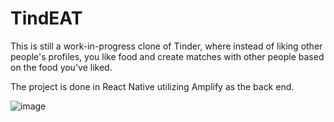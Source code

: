 # TindEAT

This is still a work-in-progress clone of Tinder, where instead of liking other people's profiles, you like food and create matches with other people based on the food you've liked.

The project is done in React Native utilizing Amplify as the back end. 

![image](https://github.com/bienmag/TindEAT/assets/106547933/777aa080-4db0-4bc3-bfa7-b1237dd9ef40)

